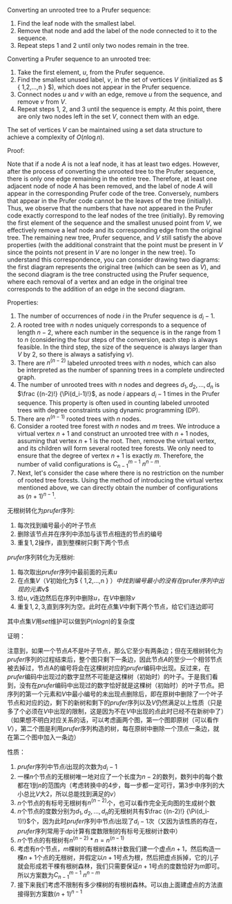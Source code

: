 Converting an unrooted tree to a Prufer sequence:

1. Find the leaf node with the smallest label.
2. Remove that node and add the label of the node connected to it to the sequence.
3. Repeat steps 1 and 2 until only two nodes remain in the tree.

Converting a Prufer sequence to an unrooted tree:

1. Take the first element, $u$, from the Prufer sequence.
2. Find the smallest unused label, $v$, in the set of vertices $V$ (initialized as $ { 1,2,...,n } $), which does not appear in the Prufer sequence.
3. Connect nodes $u$ and $v$ with an edge, remove $u$ from the sequence, and remove $v$ from $V$.
4. Repeat steps 1, 2, and 3 until the sequence is empty. At this point, there are only two nodes left in the set $V$, connect them with an edge.

The set of vertices $V$ can be maintained using a set data structure to achieve a complexity of $O(n\log n)$.

Proof:

Note that if a node $A$ is not a leaf node, it has at least two edges. However, after the process of converting the unrooted tree to the Prufer sequence, there is only one edge remaining in the entire tree. Therefore, at least one adjacent node of node $A$ has been removed, and the label of node $A$ will appear in the corresponding Prufer code of the tree. Conversely, numbers that appear in the Prufer code cannot be the leaves of the tree (initially). Thus, we observe that the numbers that have not appeared in the Prufer code exactly correspond to the leaf nodes of the tree (initially). By removing the first element of the sequence and the smallest unused point from $V$, we effectively remove a leaf node and its corresponding edge from the original tree. The remaining new tree, Prufer sequence, and $V$ still satisfy the above properties (with the additional constraint that the point must be present in $V$ since the points not present in $V$ are no longer in the new tree). To understand this correspondence, you can consider drawing two diagrams: the first diagram represents the original tree (which can be seen as $V$), and the second diagram is the tree constructed using the Prufer sequence, where each removal of a vertex and an edge in the original tree corresponds to the addition of an edge in the second diagram.

Properties:

1. The number of occurrences of node $i$ in the Prufer sequence is $d_i-1$.
2. A rooted tree with $n$ nodes uniquely corresponds to a sequence of length $n-2$, where each number in the sequence is in the range from $1$ to $n$ (considering the four steps of the conversion, each step is always feasible. In the third step, the size of the sequence is always larger than $V$ by $2$, so there is always a satisfying $v$).
3. There are $n^{(n-2)}$ labeled unrooted trees with $n$ nodes, which can also be interpreted as the number of spanning trees in a complete undirected graph.
4. The number of unrooted trees with $n$ nodes and degrees $d_1, d_2, ..., d_n$ is $\frac {(n-2)!} {\Pi(d_i-1)!}$, as node $i$ appears $d_i-1$ times in the Prufer sequence. This property is often used in counting labeled unrooted trees with degree constraints using dynamic programming (DP).
5. There are $n^{(n-1)}$ rooted trees with $n$ nodes.
6. Consider a rooted tree forest with $n$ nodes and $m$ trees. We introduce a virtual vertex $n+1$ and construct an unrooted tree with $n+1$ nodes, assuming that vertex $n+1$ is the root. Then, remove the virtual vertex, and its children will form several rooted tree forests. We only need to ensure that the degree of vertex $n+1$ is exactly $m$. Therefore, the number of valid configurations is $C_{n-1}^{m-1}\ n^{n-m}$.
7. Next, let's consider the case where there is no restriction on the number of rooted tree forests. Using the method of introducing the virtual vertex mentioned above, we can directly obtain the number of configurations as $(n+1)^{n-1}$.

无根树转化为$prufer$序列:

1. 每次找到编号最小的叶子节点
2. 删除该节点并在序列中添加与该节点相连的节点的编号
3. 重复$1,2$操作，直到整棵树只剩下两个节点

$prufer$序列转化为无根树:

1. 每次取出$prufer$序列中最前面的元素$u$
2. 在点集$V$（$V$初始化为$ \{ 1,2,...,n \} $）中找到编号最小的没有在$prufer$序列中出现的元素$v$
3. 给$u,v$连边然后在序列中删除$u$，在$V$中删除$v$
4. 重复$1,2,3$,直到序列为空。此时在点集$V$中剩下两个节点，给它们连边即可

其中点集$V$用$set$维护可以做到$P(nlogn)$的复杂度

证明：

注意到，如果一个节点$A$不是叶子节点，那么它至少有两条边；但在无根树转化为$prufer$序列的过程结束后，整个图只剩下一条边，因此节点$A$的至少一个相邻节点被去掉过，节点A的编号将会在这棵树对应的$prufer$编码中出现。反过来，在$prufer$编码中出现过的数字显然不可能是这棵树（初始时）的叶子。于是我们看到，没有在$prufer$编码中出现过的数字恰好就是这棵树（初始时）的叶子节点。把序列的第一个元素和$V$中最小编号的未出现点删除后，即在原树中删除了一个叶子节点和对应的边，剩下的新树和剩下的$prufer$序列以及$V$仍然满足以上性质（只是多了个必须在$V$中出现的限制，这是因为不在$V$中出现的点此时已经不在新树中了）（如果想不明白对应关系的话，可以考虑画两个图，第一个图即原树（可以看作$V$），第二个图是利用$prufer$序列构造的树，每在原树中删除一个顶点一条边，就在第二个图中加入一条边）

性质：

1. $prufer$序列中节点$i$出现的次数为$d_i-1$
2. 一棵$n$个节点的无根树唯一地对应了一个长度为$n-2$的数列，数列中的每个数都在$1$到$n$的范围内（考虑转换中的$4$步，每一步都一定可行，第$3$步中序列的大小总比$V$大$2$，所以总能找到满足的$v$）
3. $n$个节点的有标号无根树有$n^{(n-2)}$个，也可以看作完全无向图的生成树个数
4. $n$个节点的度数分别为$d_1,d_2,...,d_n$的无根树共有$\frac {(n-2)!} {\Pi(d_i-1)!}$个，因为此时$prufer$序列中节点$i$出现了$d_i-1$次（又因为该性质的存在，$prufer$序列常用于$dp$计算有度数限制的有标号无根树计数中）
5. $n$个节点的有根树有$n^{(n-2)}*n=n^{(n-1)}$
6. 考虑有$n$个节点，$m$棵树的有根树森林计数我们建一个虚点$n+1$，然后构造一棵$n+1$个点的无根树，并假定以$n+1$号点为根，然后把虚点拆掉，它的儿子就会形成若干棵有根树森林，我们只需要保证$n+1$号点的度数恰好为$m$即可。所以方案数为$C_{n-1}^{m-1}\  n^{n-m}$
7. 接下来我们考虑不限制有多少棵树的有根树森林。可以由上面建虚点的方法直接得到方案数$(n+1)^{n-1}$